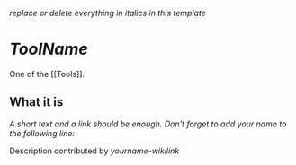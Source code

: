 *replace or delete everything in italics in this template*

# *ToolName*

One of the [[Tools]].

## What it is

*A short text and a link should be enough. Don't forget to add your name to the following line:*

Description contributed by *yourname-wikilink*
